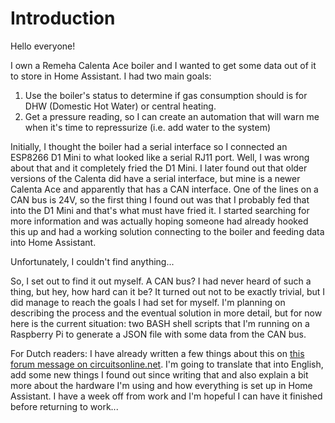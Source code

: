 # Introduction

Hello everyone!

I own a Remeha Calenta Ace boiler and I wanted to get some data out of it to store in Home Assistant. I had two main goals:
1. Use the boiler's status to determine if gas consumption should is for DHW (Domestic Hot Water) or central heating.
2. Get a pressure reading, so I can create an automation that will warn me when it's time to repressurize (i.e. add water to the system)

Initially, I thought the boiler had a serial interface so I connected an ESP8266 D1 Mini to what looked like a serial RJ11 port. Well, I was wrong about
that and it completely fried the D1 Mini. I later found out that older versions of the Calenta did have a serial interface, but mine is a newer Calenta
Ace and apparently that has a CAN interface. One of the lines on a CAN bus is 24V, so the first thing I found out was that I probably fed that into the
D1 Mini and that's what must have fried it. I started searching for more information and was actually hoping someone had already hooked this up and had a
working solution connecting to the boiler and feeding data into Home Assistant.

Unfortunately, I couldn't find anything... 

So, I set out to find it out myself. A CAN bus? I had never heard of such a thing, but hey, how hard can it be? It turned out not to be exactly trivial,
but I did manage to reach the goals I had set for myself. I'm planning on describing the process and the eventual solution in more detail, but for now
here is the current situation: two BASH shell scripts that I'm running on a Raspberry Pi to generate a JSON file with some data from the CAN bus.

For Dutch readers: I have already written a few things about this on [this forum message on circuitsonline.net](https://www.circuitsonline.net/forum/view/message/2502136#2502136).
I'm going to translate that into English, add some new things I found out since writing that and also explain a bit more about the hardware I'm using and
how everything is set up in Home Assistant. I have a week off from work and I'm hopeful I can have it finished before returning to work...
